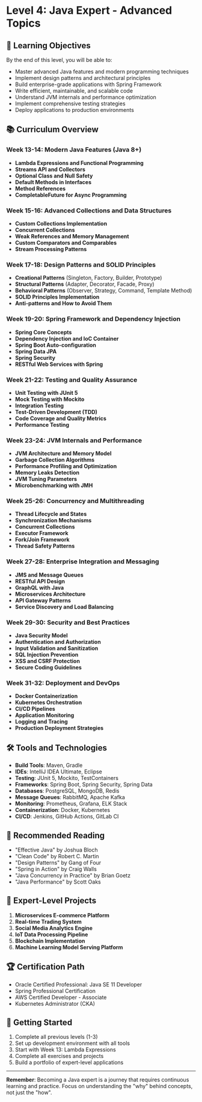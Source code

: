 # Level 4: Java Expert - Advanced Topics

## 🎯 Learning Objectives
By the end of this level, you will be able to:
- Master advanced Java features and modern programming techniques
- Implement design patterns and architectural principles
- Build enterprise-grade applications with Spring Framework
- Write efficient, maintainable, and scalable code
- Understand JVM internals and performance optimization
- Implement comprehensive testing strategies
- Deploy applications to production environments

## 📚 Curriculum Overview

### Week 13-14: Modern Java Features (Java 8+)
- **Lambda Expressions and Functional Programming**
- **Streams API and Collectors**
- **Optional Class and Null Safety**
- **Default Methods in Interfaces**
- **Method References**
- **CompletableFuture for Async Programming**

### Week 15-16: Advanced Collections and Data Structures
- **Custom Collections Implementation**
- **Concurrent Collections**
- **Weak References and Memory Management**
- **Custom Comparators and Comparables**
- **Stream Processing Patterns**

### Week 17-18: Design Patterns and SOLID Principles
- **Creational Patterns** (Singleton, Factory, Builder, Prototype)
- **Structural Patterns** (Adapter, Decorator, Facade, Proxy)
- **Behavioral Patterns** (Observer, Strategy, Command, Template Method)
- **SOLID Principles Implementation**
- **Anti-patterns and How to Avoid Them**

### Week 19-20: Spring Framework and Dependency Injection
- **Spring Core Concepts**
- **Dependency Injection and IoC Container**
- **Spring Boot Auto-configuration**
- **Spring Data JPA**
- **Spring Security**
- **RESTful Web Services with Spring**

### Week 21-22: Testing and Quality Assurance
- **Unit Testing with JUnit 5**
- **Mock Testing with Mockito**
- **Integration Testing**
- **Test-Driven Development (TDD)**
- **Code Coverage and Quality Metrics**
- **Performance Testing**

### Week 23-24: JVM Internals and Performance
- **JVM Architecture and Memory Model**
- **Garbage Collection Algorithms**
- **Performance Profiling and Optimization**
- **Memory Leaks Detection**
- **JVM Tuning Parameters**
- **Microbenchmarking with JMH**

### Week 25-26: Concurrency and Multithreading
- **Thread Lifecycle and States**
- **Synchronization Mechanisms**
- **Concurrent Collections**
- **Executor Framework**
- **Fork/Join Framework**
- **Thread Safety Patterns**

### Week 27-28: Enterprise Integration and Messaging
- **JMS and Message Queues**
- **RESTful API Design**
- **GraphQL with Java**
- **Microservices Architecture**
- **API Gateway Patterns**
- **Service Discovery and Load Balancing**

### Week 29-30: Security and Best Practices
- **Java Security Model**
- **Authentication and Authorization**
- **Input Validation and Sanitization**
- **SQL Injection Prevention**
- **XSS and CSRF Protection**
- **Secure Coding Guidelines**

### Week 31-32: Deployment and DevOps
- **Docker Containerization**
- **Kubernetes Orchestration**
- **CI/CD Pipelines**
- **Application Monitoring**
- **Logging and Tracing**
- **Production Deployment Strategies**

## 🛠️ Tools and Technologies
- **Build Tools**: Maven, Gradle
- **IDEs**: IntelliJ IDEA Ultimate, Eclipse
- **Testing**: JUnit 5, Mockito, TestContainers
- **Frameworks**: Spring Boot, Spring Security, Spring Data
- **Databases**: PostgreSQL, MongoDB, Redis
- **Message Queues**: RabbitMQ, Apache Kafka
- **Monitoring**: Prometheus, Grafana, ELK Stack
- **Containerization**: Docker, Kubernetes
- **CI/CD**: Jenkins, GitHub Actions, GitLab CI

## 📖 Recommended Reading
- "Effective Java" by Joshua Bloch
- "Clean Code" by Robert C. Martin
- "Design Patterns" by Gang of Four
- "Spring in Action" by Craig Walls
- "Java Concurrency in Practice" by Brian Goetz
- "Java Performance" by Scott Oaks

## 🎯 Expert-Level Projects
1. **Microservices E-commerce Platform**
2. **Real-time Trading System**
3. **Social Media Analytics Engine**
4. **IoT Data Processing Pipeline**
5. **Blockchain Implementation**
6. **Machine Learning Model Serving Platform**

## 🏆 Certification Path
- Oracle Certified Professional: Java SE 11 Developer
- Spring Professional Certification
- AWS Certified Developer - Associate
- Kubernetes Administrator (CKA)

## 🚀 Getting Started
1. Complete all previous levels (1-3)
2. Set up development environment with all tools
3. Start with Week 13: Lambda Expressions
4. Complete all exercises and projects
5. Build a portfolio of expert-level applications

---

**Remember**: Becoming a Java expert is a journey that requires continuous learning and practice. Focus on understanding the "why" behind concepts, not just the "how".